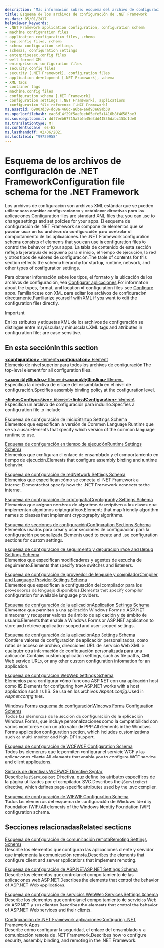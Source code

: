 ```yaml
---
description: 'Más información sobre: esquema del archivo de configuración para el .NET Framework'
title: Esquema de los archivos de configuración de .NET Framework
ms.date: 05/01/2017
helpviewer_keywords:
- .NET Framework application configuration, configuration schema
- machine configuration files
- application configuration files, schema
- app.config files, schema
- schema configuration settings
- schemas, configuration settings
- enterprisesec.config files
- well-formed XML
- enterprisesec configuration files
- security.config files
- security [.NET Framework], configuration files
- application development [.NET Framework], schema
- XML tags
- container tags
- machine.config files
- configuration schema [.NET Framework]
- configuration settings [.NET Framework], applications
- configuration file reference [.NET Framework]
ms.assetid: 69003d39-dc8a-460c-a6be-e6d93e690b38
ms.openlocfilehash: eac6d14f29f5ae0eeb65efe5a1416b8f40583be3
ms.sourcegitcommit: ddf7edb67715a5b9a45e3dd44536dabc153c1de0
ms.translationtype: MT
ms.contentlocale: es-ES
ms.lasthandoff: 02/06/2021
ms.locfileid: "99729958"
---
```

# <a name="configuration-file-schema-for-the-net-framework"></a><span data-ttu-id="07226-103">Esquema de los archivos de configuración de .NET Framework</span><span class="sxs-lookup"><span data-stu-id="07226-103">Configuration file schema for the .NET Framework</span></span>

<span data-ttu-id="07226-104">Los archivos de configuración son archivos XML estándar que se pueden utilizar para cambiar configuraciones y establecer directivas para las aplicaciones.</span><span class="sxs-lookup"><span data-stu-id="07226-104">Configuration files are standard XML files that you can use to change settings and set policies for your apps.</span></span> <span data-ttu-id="07226-105">El esquema de configuración de .NET Framework se compone de elementos que se pueden usar en los archivos de configuración para controlar el comportamiento de las aplicaciones.</span><span class="sxs-lookup"><span data-stu-id="07226-105">The .NET Framework configuration schema consists of elements that you can use in configuration files to control the behavior of your apps.</span></span> <span data-ttu-id="07226-106">La tabla de contenido de esta sección refleja la jerarquía de esquema para el inicio, el tiempo de ejecución, la red y otros tipos de valores de configuración.</span><span class="sxs-lookup"><span data-stu-id="07226-106">The table of contents for this section reflects the schema hierarchy for startup, runtime, network, and other types of configuration settings.</span></span>

<span data-ttu-id="07226-107">Para obtener información sobre los tipos, el formato y la ubicación de los archivos de configuración, vea [Configurar aplicaciones](../index.md).</span><span class="sxs-lookup"><span data-stu-id="07226-107">For information about the types, format, and location of configuration files, see [Configure apps](../index.md).</span></span> <span data-ttu-id="07226-108">Familiarícese con XML para editar los archivos de configuración directamente.</span><span class="sxs-lookup"><span data-stu-id="07226-108">Familiarize yourself with XML if you want to edit the configuration files directly.</span></span>

> [!IMPORTANT]
> <span data-ttu-id="07226-109">En los atributos y etiquetas XML de los archivos de configuración se distingue entre mayúsculas y minúsculas.</span><span class="sxs-lookup"><span data-stu-id="07226-109">XML tags and attributes in configuration files are case-sensitive.</span></span>

## <a name="in-this-section"></a><span data-ttu-id="07226-110">En esta sección</span><span class="sxs-lookup"><span data-stu-id="07226-110">In this section</span></span>

<span data-ttu-id="07226-111">[**\<configuration>** Element](configuration-element.md)</span><span class="sxs-lookup"><span data-stu-id="07226-111">[**\<configuration>** Element](configuration-element.md)</span></span>\
<span data-ttu-id="07226-112">Elemento de nivel superior para todos los archivos de configuración.</span><span class="sxs-lookup"><span data-stu-id="07226-112">The top-level element for all configuration files.</span></span>

<span data-ttu-id="07226-113">[**\<assemblyBinding>** Element](assemblybinding-element-for-configuration.md)</span><span class="sxs-lookup"><span data-stu-id="07226-113">[**\<assemblyBinding>** Element](assemblybinding-element-for-configuration.md)</span></span>\
<span data-ttu-id="07226-114">Especifica la directiva de enlace del ensamblado en el nivel de configuración.</span><span class="sxs-lookup"><span data-stu-id="07226-114">Specifies assembly binding policy at the configuration level.</span></span>

<span data-ttu-id="07226-115">[**\<linkedConfiguration>** Element](linkedconfiguration-element.md)</span><span class="sxs-lookup"><span data-stu-id="07226-115">[**\<linkedConfiguration>** Element](linkedconfiguration-element.md)</span></span>\
<span data-ttu-id="07226-116">Especifica un archivo de configuración para incluirlo.</span><span class="sxs-lookup"><span data-stu-id="07226-116">Specifies a configuration file to include.</span></span>

<span data-ttu-id="07226-117">[Esquema de configuración de inicio](./startup/index.md)</span><span class="sxs-lookup"><span data-stu-id="07226-117">[Startup Settings Schema](./startup/index.md)</span></span>\
<span data-ttu-id="07226-118">Elementos que especifican la versión de Common Language Runtime que se va a usar.</span><span class="sxs-lookup"><span data-stu-id="07226-118">Elements that specify which version of the common language runtime to use.</span></span>

<span data-ttu-id="07226-119">[Esquema de configuración en tiempo de ejecución](./runtime/index.md)</span><span class="sxs-lookup"><span data-stu-id="07226-119">[Runtime Settings Schema](./runtime/index.md)</span></span>\
<span data-ttu-id="07226-120">Elementos que configuran el enlace de ensamblado y el comportamiento en tiempo de ejecución.</span><span class="sxs-lookup"><span data-stu-id="07226-120">Elements that configure assembly binding and runtime behavior.</span></span>

<span data-ttu-id="07226-121">[Esquema de configuración de red](./network/index.md)</span><span class="sxs-lookup"><span data-stu-id="07226-121">[Network Settings Schema](./network/index.md)</span></span>\
<span data-ttu-id="07226-122">Elementos que especifican cómo se conecta el .NET Framework a Internet.</span><span class="sxs-lookup"><span data-stu-id="07226-122">Elements that specify how the .NET Framework connects to the internet.</span></span>

<span data-ttu-id="07226-123">[Esquema de configuración de criptografía](./cryptography/index.md)</span><span class="sxs-lookup"><span data-stu-id="07226-123">[Cryptography Settings Schema](./cryptography/index.md)</span></span>\
<span data-ttu-id="07226-124">Elementos que asignan nombres de algoritmo descriptivos a las clases que implementan algoritmos criptográficos.</span><span class="sxs-lookup"><span data-stu-id="07226-124">Elements that map friendly algorithm names to classes that implement cryptography algorithms.</span></span>

<span data-ttu-id="07226-125">[Esquema de secciones de configuración](configuration-sections-schema.md)</span><span class="sxs-lookup"><span data-stu-id="07226-125">[Configuration Sections Schema](configuration-sections-schema.md)</span></span>\
<span data-ttu-id="07226-126">Elementos usados para crear y usar secciones de configuración para la configuración personalizada.</span><span class="sxs-lookup"><span data-stu-id="07226-126">Elements used to create and use configuration sections for custom settings.</span></span>

<span data-ttu-id="07226-127">[Esquema de configuración de seguimiento y depuración](./trace-debug/index.md)</span><span class="sxs-lookup"><span data-stu-id="07226-127">[Trace and Debug Settings Schema](./trace-debug/index.md)</span></span>\
<span data-ttu-id="07226-128">Elementos que especifican modificadores y agentes de escucha de seguimiento.</span><span class="sxs-lookup"><span data-stu-id="07226-128">Elements that specify trace switches and listeners.</span></span>

<span data-ttu-id="07226-129">[Esquema de configuración de proveedor de lenguaje y compilador](./compiler/index.md)</span><span class="sxs-lookup"><span data-stu-id="07226-129">[Compiler and Language Provider Settings Schema](./compiler/index.md)</span></span>\
<span data-ttu-id="07226-130">Elementos que especifican la configuración del compilador para los proveedores de lenguaje disponibles.</span><span class="sxs-lookup"><span data-stu-id="07226-130">Elements that specify compiler configuration for available language providers.</span></span>

<span data-ttu-id="07226-131">[Esquema de configuración de la aplicación](application-settings-schema.md)</span><span class="sxs-lookup"><span data-stu-id="07226-131">[Application Settings Schema](application-settings-schema.md)</span></span>\
<span data-ttu-id="07226-132">Elementos que permiten a una aplicación Windows Forms o ASP.NET almacenar y recuperar valores de ámbito de aplicación y de ámbito de usuario.</span><span class="sxs-lookup"><span data-stu-id="07226-132">Elements that enable a Windows Forms or ASP.NET application to store and retrieve application-scoped and user-scoped settings.</span></span>

<span data-ttu-id="07226-133">[Esquema de configuración de la aplicación](./appsettings/index.md)</span><span class="sxs-lookup"><span data-stu-id="07226-133">[App Settings Schema](./appsettings/index.md)</span></span>\
<span data-ttu-id="07226-134">Contiene valores de configuración de aplicación personalizados, como rutas de acceso de archivo, direcciones URL del servicio Web XML o cualquier otra información de configuración personalizada para una aplicación.</span><span class="sxs-lookup"><span data-stu-id="07226-134">Contains custom application settings, such as file paths, XML Web service URLs, or any other custom configuration information for an application.</span></span>

<span data-ttu-id="07226-135">[Esquema de configuración Web](./web/index.md)</span><span class="sxs-lookup"><span data-stu-id="07226-135">[Web Settings Schema](./web/index.md)</span></span>\
<span data-ttu-id="07226-136">Elementos para configurar cómo funciona ASP.NET con una aplicación host como IIS.</span><span class="sxs-lookup"><span data-stu-id="07226-136">Elements for configuring how ASP.NET works with a host application such as IIS.</span></span> <span data-ttu-id="07226-137">Se usa en los archivos *Aspnet.config*.</span><span class="sxs-lookup"><span data-stu-id="07226-137">Used in *Aspnet.config* files.</span></span>

<span data-ttu-id="07226-138">[Windows Forms esquema de configuración](winforms/index.md)</span><span class="sxs-lookup"><span data-stu-id="07226-138">[Windows Forms Configuration Schema](winforms/index.md)</span></span>\
<span data-ttu-id="07226-139">Todos los elementos de la sección de configuración de la aplicación Windows Forms, que incluye personalizaciones como la compatibilidad con varios monitores y con un alto valor de PPP.</span><span class="sxs-lookup"><span data-stu-id="07226-139">All elements in the Windows Forms application configuration section, which includes customizations such as multi-monitor and high-DPI support.</span></span>

<span data-ttu-id="07226-140">[Esquema de configuración de WCF](./wcf/index.md)</span><span class="sxs-lookup"><span data-stu-id="07226-140">[WCF Configuration Schema](./wcf/index.md)</span></span>\
<span data-ttu-id="07226-141">Todos los elementos que le permiten configurar el servicio WCF y las aplicaciones cliente.</span><span class="sxs-lookup"><span data-stu-id="07226-141">All elements that enable you to configure WCF service and client applications.</span></span>

<span data-ttu-id="07226-142">[Sintaxis de directivas WCF](./wcf-directive/index.md)</span><span class="sxs-lookup"><span data-stu-id="07226-142">[WCF Directive Syntax](./wcf-directive/index.md)</span></span>\
<span data-ttu-id="07226-143">Describe la `@ServiceHost` Directiva, que define los atributos específicos de la página utilizados por el compilador. SVC.</span><span class="sxs-lookup"><span data-stu-id="07226-143">Describes the `@ServiceHost` directive, which defines page-specific attributes used by the .svc compiler.</span></span>

<span data-ttu-id="07226-144">[Esquema de configuración de WIF](windows-identity-foundation/index.md)</span><span class="sxs-lookup"><span data-stu-id="07226-144">[WIF Configuration Schema](windows-identity-foundation/index.md)</span></span>\
<span data-ttu-id="07226-145">Todos los elementos del esquema de configuración de Windows Identity Foundation (WIF).</span><span class="sxs-lookup"><span data-stu-id="07226-145">All elements of the Windows Identity Foundation (WIF) configuration schema.</span></span>

## <a name="related-sections"></a><span data-ttu-id="07226-146">Secciones relacionadas</span><span class="sxs-lookup"><span data-stu-id="07226-146">Related sections</span></span>

<span data-ttu-id="07226-147">[Esquema de configuración de comunicación remota](/previous-versions/dotnet/netframework-4.0/z415cf9a(v=vs.100))</span><span class="sxs-lookup"><span data-stu-id="07226-147">[Remoting Settings Schema](/previous-versions/dotnet/netframework-4.0/z415cf9a(v=vs.100))</span></span>\
<span data-ttu-id="07226-148">Describe los elementos que configuran las aplicaciones cliente y servidor que implementa la comunicación remota.</span><span class="sxs-lookup"><span data-stu-id="07226-148">Describes the elements that configure client and server applications that implement remoting.</span></span>

<span data-ttu-id="07226-149">[Esquema de configuración de ASP.NET](/previous-versions/dotnet/netframework-4.0/b5ysx397(v=vs.100))</span><span class="sxs-lookup"><span data-stu-id="07226-149">[ASP.NET Settings Schema](/previous-versions/dotnet/netframework-4.0/b5ysx397(v=vs.100))</span></span>\
<span data-ttu-id="07226-150">Describe los elementos que controlan el comportamiento de las aplicaciones web ASP.NET.</span><span class="sxs-lookup"><span data-stu-id="07226-150">Describes the elements that control the behavior of ASP.NET Web applications.</span></span>

<span data-ttu-id="07226-151">[Esquema de configuración de servicios Web](/previous-versions/dotnet/netframework-4.0/cctwteet(v=vs.100))</span><span class="sxs-lookup"><span data-stu-id="07226-151">[Web Services Settings Schema](/previous-versions/dotnet/netframework-4.0/cctwteet(v=vs.100))</span></span>\
<span data-ttu-id="07226-152">Describe los elementos que controlan el comportamiento de servicios Web de ASP.NET y sus clientes.</span><span class="sxs-lookup"><span data-stu-id="07226-152">Describes the elements that control the behavior of ASP.NET Web services and their clients.</span></span>

<span data-ttu-id="07226-153">[Configuración de .NET Framework aplicaciones](/previous-versions/dotnet/netframework-4.0/kza1yk3a(v=vs.100))</span><span class="sxs-lookup"><span data-stu-id="07226-153">[Configuring .NET Framework Apps](/previous-versions/dotnet/netframework-4.0/kza1yk3a(v=vs.100))</span></span>\
<span data-ttu-id="07226-154">Describe cómo configurar la seguridad, el enlace del ensamblado y la comunicación remota de .NET Framework.</span><span class="sxs-lookup"><span data-stu-id="07226-154">Describes how to configure security, assembly binding, and remoting in the .NET Framework.</span></span>
